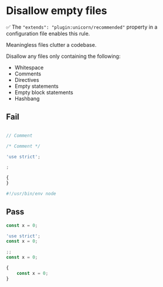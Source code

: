 # Disallow empty files

✅ The `"extends": "plugin:unicorn/recommended"` property in a configuration file enables this rule.

Meaningless files clutter a codebase.

Disallow any files only containing the following:

- Whitespace
- Comments
- Directives
- Empty statements
- Empty block statements
- Hashbang

## Fail

```js

```

```js
// Comment
```

```js
/* Comment */
```

```js
'use strict';
```

```js
;
```

```js
{
}
```

```js
#!/usr/bin/env node
```

## Pass

```js
const x = 0;
```

```js
'use strict';
const x = 0;
```

```js
;;
const x = 0;
```

```js
{
	const x = 0;
}
```
